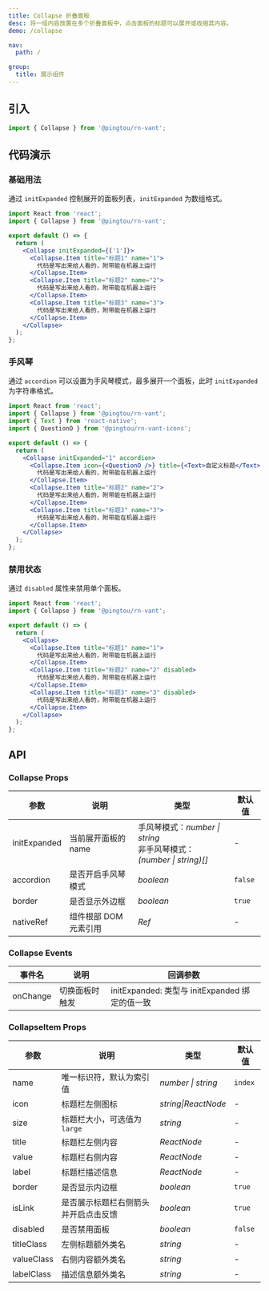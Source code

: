 ```yaml
---
title: Collapse 折叠面板
desc: 将一组内容放置在多个折叠面板中，点击面板的标题可以展开或收缩其内容。
demo: /collapse

nav:
  path: /

group:
  title: 展示组件
---
```


## 引入

```js
import { Collapse } from '@pingtou/rn-vant';
```

## 代码演示

### 基础用法

通过 `initExpanded` 控制展开的面板列表，`initExpanded` 为数组格式。

```jsx
import React from 'react';
import { Collapse } from '@pingtou/rn-vant';

export default () => {
  return (
    <Collapse initExpanded={['1']}>
      <Collapse.Item title="标题1" name="1">
        代码是写出来给人看的，附带能在机器上运行
      </Collapse.Item>
      <Collapse.Item title="标题2" name="2">
        代码是写出来给人看的，附带能在机器上运行
      </Collapse.Item>
      <Collapse.Item title="标题3" name="3">
        代码是写出来给人看的，附带能在机器上运行
      </Collapse.Item>
    </Collapse>
  );
};
```

### 手风琴

通过 `accordion` 可以设置为手风琴模式，最多展开一个面板，此时 `initExpanded` 为字符串格式。

```jsx
import React from 'react';
import { Collapse } from '@pingtou/rn-vant';
import { Text } from 'react-native';
import { QuestionO } from '@pingtou/rn-vant-icons';

export default () => {
  return (
    <Collapse initExpanded="1" accordion>
      <Collapse.Item icon={<QuestionO />} title={<Text>自定义标题</Text>} name="1">
        代码是写出来给人看的，附带能在机器上运行
      </Collapse.Item>
      <Collapse.Item title="标题2" name="2">
        代码是写出来给人看的，附带能在机器上运行
      </Collapse.Item>
      <Collapse.Item title="标题3" name="3">
        代码是写出来给人看的，附带能在机器上运行
      </Collapse.Item>
    </Collapse>
  );
};
```

### 禁用状态

通过 `disabled` 属性来禁用单个面板。

```jsx
import React from 'react';
import { Collapse } from '@pingtou/rn-vant';

export default () => {
  return (
    <Collapse>
      <Collapse.Item title="标题1" name="1">
        代码是写出来给人看的，附带能在机器上运行
      </Collapse.Item>
      <Collapse.Item title="标题2" name="2" disabled>
        代码是写出来给人看的，附带能在机器上运行
      </Collapse.Item>
      <Collapse.Item title="标题3" name="3" disabled>
        代码是写出来给人看的，附带能在机器上运行
      </Collapse.Item>
    </Collapse>
  );
};
```

## API

### Collapse Props

| 参数         | 说明                  | 类型                                                                   | 默认值  |
| ------------ | --------------------- | ---------------------------------------------------------------------- | ------- |
| initExpanded | 当前展开面板的 name   | 手风琴模式：_number \| string_<br>非手风琴模式：_(number \| string)[]_ | -       |
| accordion    | 是否开启手风琴模式    | _boolean_                                                              | `false` |
| border       | 是否显示外边框        | _boolean_                                                              | `true`  |
| nativeRef    | 组件根部 DOM 元素引用 | _Ref_                                                                  | -       |

### Collapse Events

| 事件名   | 说明           | 回调参数                                       |
| -------- | -------------- | ---------------------------------------------- |
| onChange | 切换面板时触发 | initExpanded: 类型与 initExpanded 绑定的值一致 |

### CollapseItem Props

| 参数       | 说明                                 | 类型                | 默认值  |
| ---------- | ------------------------------------ | ------------------- | ------- |
| name       | 唯一标识符，默认为索引值             | _number \| string_  | `index` |
| icon       | 标题栏左侧图标                       | _string\|ReactNode_ | -       |
| size       | 标题栏大小，可选值为 `large`         | _string_            | -       |
| title      | 标题栏左侧内容                       | _ReactNode_         | -       |
| value      | 标题栏右侧内容                       | _ReactNode_         | -       |
| label      | 标题栏描述信息                       | _ReactNode_         | -       |
| border     | 是否显示内边框                       | _boolean_           | `true`  |
| isLink     | 是否展示标题栏右侧箭头并开启点击反馈 | _boolean_           | `true`  |
| disabled   | 是否禁用面板                         | _boolean_           | `false` |
| titleClass | 左侧标题额外类名                     | _string_            | -       |
| valueClass | 右侧内容额外类名                     | _string_            | -       |
| labelClass | 描述信息额外类名                     | _string_            | -       |
